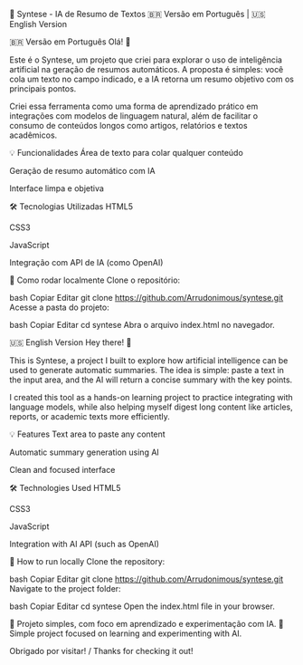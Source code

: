 🧠 Syntese - IA de Resumo de Textos
🇧🇷 Versão em Português | 🇺🇸 English Version

🇧🇷 Versão em Português
Olá! 👋

Este é o Syntese, um projeto que criei para explorar o uso de inteligência artificial na geração de resumos automáticos. A proposta é simples: você cola um texto no campo indicado, e a IA retorna um resumo objetivo com os principais pontos.

Criei essa ferramenta como uma forma de aprendizado prático em integrações com modelos de linguagem natural, além de facilitar o consumo de conteúdos longos como artigos, relatórios e textos acadêmicos.

💡 Funcionalidades
Área de texto para colar qualquer conteúdo

Geração de resumo automático com IA

Interface limpa e objetiva

🛠️ Tecnologias Utilizadas
HTML5

CSS3

JavaScript

Integração com API de IA (como OpenAI)

🚀 Como rodar localmente
Clone o repositório:

bash
Copiar
Editar
git clone https://github.com/Arrudonimous/syntese.git
Acesse a pasta do projeto:

bash
Copiar
Editar
cd syntese
Abra o arquivo index.html no navegador.

🇺🇸 English Version
Hey there! 👋

This is Syntese, a project I built to explore how artificial intelligence can be used to generate automatic summaries. The idea is simple: paste a text in the input area, and the AI will return a concise summary with the key points.

I created this tool as a hands-on learning project to practice integrating with language models, while also helping myself digest long content like articles, reports, or academic texts more efficiently.

💡 Features
Text area to paste any content

Automatic summary generation using AI

Clean and focused interface

🛠️ Technologies Used
HTML5

CSS3

JavaScript

Integration with AI API (such as OpenAI)

🚀 How to run locally
Clone the repository:

bash
Copiar
Editar
git clone https://github.com/Arrudonimous/syntese.git
Navigate to the project folder:

bash
Copiar
Editar
cd syntese
Open the index.html file in your browser.

📌 Projeto simples, com foco em aprendizado e experimentação com IA.
📌 Simple project focused on learning and experimenting with AI.

Obrigado por visitar! / Thanks for checking it out!
